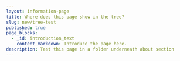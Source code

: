 ```yaml
---
layout: information-page
title: Where does this page show in the tree?
slug: new/tree-test
published: true
page_blocks:
  - _id: introduction_text
    content_markdown: Introduce the page here.
description: Test this page in a folder underneath about section
---
```

